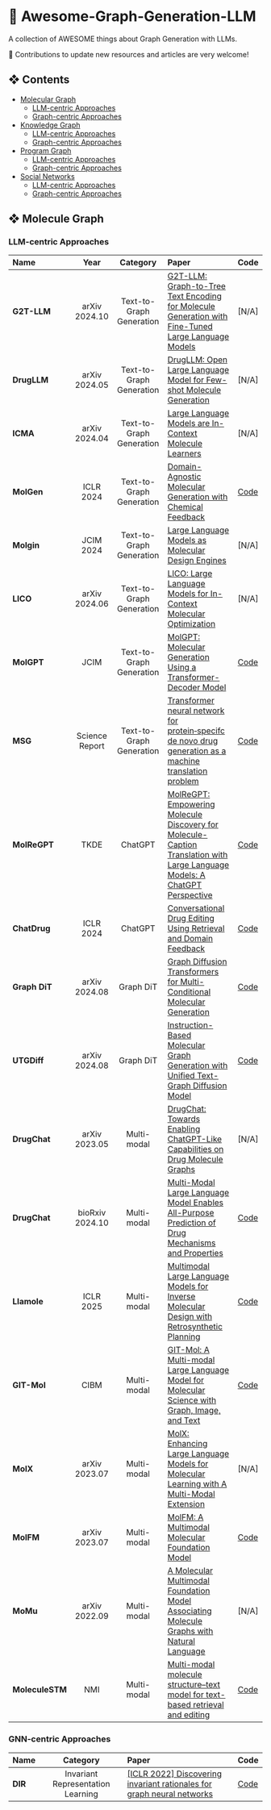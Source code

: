 # 🚀 Awesome-Graph-Generation-LLM
A collection of AWESOME things about Graph Generation with LLMs.

🤗 Contributions to update new resources and articles are very welcome!

## ❖ Contents 
- [Molecular Graph](#Molecular-Graph)
    - [LLM-centric Approaches](#Model-centric-Approaches)
    - [Graph-centric Approaches](#Graph-centric-Approaches)
- [Knowledge Graph](#Knowledge-Graph)
    - [LLM-centric Approaches](#Model-centric-Approaches-1)
    - [Graph-centric Approaches](#Graph-centric-Approaches-1)
- [Program Graph](#Knowledge-Graph)
    - [LLM-centric Approaches](#Model-centric-Approaches-2)
    - [Graph-centric Approaches](#Graph-centric-Approaches-2)
- [Social Networks](#Knowledge-Graph)
    - [LLM-centric Approaches](#Model-centric-Approaches-3)
    - [Graph-centric Approaches](#Graph-centric-Approaches-3)
 
## ❖ Molecule Graph

### LLM-centric Approaches
|Name|Year|Category|Paper|Code|
| :------------ |:---------------: |:---------------:| :---------------| :---------------| 
| **G2T-LLM** | arXiv 2024.10 | Text-to-Graph Generation  | [G2T-LLM: Graph-to-Tree Text Encoding for Molecule Generation with Fine-Tuned Large Language Models](https://arxiv.org/pdf/2410.02198) | [N/A] |
| **DrugLLM** | arXiv 2024.05 | Text-to-Graph Generation  | [DrugLLM: Open Large Language Model for Few-shot Molecule Generation](https://arxiv.org/pdf/2405.06690) | [N/A] |
| **ICMA** | arXiv 2024.04 | Text-to-Graph Generation  | [Large Language Models are In-Context Molecule Learners](https://arxiv.org/pdf/2403.04197) | [N/A] |
| **MolGen** | ICLR 2024 | Text-to-Graph Generation  | [Domain-Agnostic Molecular Generation with Chemical Feedback](https://openreview.net/pdf?id=9rPyHyjfwP) | [Code](https://github.com/zjunlp/MolGen) |
| **Molgin** | JCIM 2024 | Text-to-Graph Generation  | [Large Language Models as Molecular Design Engines](https://pubs.acs.org/doi/pdf/10.1021/acs.jcim.4c01396?casa_token=-3YNUoig924AAAAA:BBIgPG7N7qZrgsJprH4Xv_WRptbEUeP6eWpKpKshRCfG2wxMYiMjuXYEFnMAhDwqP5uDDT9RYC5NjZ515A) | [N/A] |
| **LICO** | arXiv 2024.06 | Text-to-Graph Generation  | [LICO: Large Language Models for In-Context Molecular Optimization](https://arxiv.org/pdf/2406.18851) | [N/A] |
| **MolGPT** | JCIM | Text-to-Graph Generation  | [MolGPT: Molecular Generation Using a Transformer-Decoder Model](https://pubs.acs.org/doi/10.1021/acs.jcim.1c00600) | [Code](https://github.com/devalab/molgpt) |
| **MSG** | Science Report | Text-to-Graph Generation  | [Transformer neural network for protein‑specifc de novo drug generation as a machine translation problem](https://www.nature.com/articles/s41598-020-79682-4.pdf) | [Code](https://github.com/dariagrechishnikova/molecule_structure_generation) |
| **MolReGPT** | TKDE | ChatGPT  | [MolReGPT: Empowering Molecule Discovery for Molecule-Caption Translation with Large Language Models: A ChatGPT Perspective](https://arxiv.org/pdf/2306.06615) | [Code](https://github.com/phenixace/MolReGPT?tab=readme-ov-file) |
| **ChatDrug** | ICLR 2024 | ChatGPT  | [Conversational Drug Editing Using Retrieval and Domain Feedback](https://openreview.net/pdf?id=yRrPfKyJQ2) | [Code](https://github.com/chao1224/ChatDrug) |
| **Graph DiT** | arXiv 2024.08 | Graph DiT  | [Graph Diffusion Transformers for Multi-Conditional Molecular Generation](https://openreview.net/pdf?id=cfrDLD1wfO) | [Code](https://github.com/liugangcode/Graph-DiT) |
| **UTGDiff** | arXiv 2024.08 | Graph DiT  | [Instruction-Based Molecular Graph Generation with Unified Text-Graph Diffusion Model](https://arxiv.org/pdf/2408.09896) | [Code](https://github.com/ran1812/UTGDiff) |
| **DrugChat** | arXiv 2023.05 | Multi-modal  | [DrugChat: Towards Enabling ChatGPT-Like Capabilities on Drug Molecule Graphs](https://arxiv.org/abs/2309.03907) | [N/A] |
| **DrugChat** | bioRxiv 2024.10 | Multi-modal  | [Multi-Modal Large Language Model Enables All-Purpose Prediction of Drug Mechanisms and Properties](https://www.biorxiv.org/content/10.1101/2024.09.29.615524v1.full.pdf) | [Code](https://github.com/youweiliang/drugchat) |
| **Llamole** | ICLR 2025 | Multi-modal  | [Multimodal Large Language Models for Inverse Molecular Design with Retrosynthetic Planning](https://openreview.net/pdf?id=rQ7fz9NO7f) | [Code](https://github.com/liugangcode/Llamole) |
| **GIT-Mol** | CIBM | Multi-modal  | [GIT-Mol: A Multi-modal Large Language Model for Molecular Science with Graph, Image, and Text](https://www.sciencedirect.com/science/article/pii/S0010482524001574?casa_token=1mNkF3-T30QAAAAA:yLOqN6SuJOKrfwYohhbbGnhUdFjw6Qy8f7_QFMWRsnghwRu4g7gDYhbP8jF-fwnZOqJQZlHGsqMp) | [Code](https://github.com/AI-HPC-Research-Team/GIT-Mol) |
| **MolX** | arXiv 2023.07 | Multi-modal  | [MolX: Enhancing Large Language Models for Molecular Learning with A Multi-Modal Extension](https://arxiv.org/abs/2406.06777) | [N/A] |
| **MolFM** | arXiv 2023.07 | Multi-modal  | [MolFM: A Multimodal Molecular Foundation Model](https://arxiv.org/pdf/2307.09484) | [Code](https://github.com/PharMolix/OpenBioMed) |
| **MoMu** | arXiv 2022.09 | Multi-modal  | [A Molecular Multimodal Foundation Model Associating Molecule Graphs with Natural Language](https://arxiv.org/pdf/2209.05481) | [N/A] |
| **MoleculeSTM** | NMI | Multi-modal  | [Multi-modal molecule structure–text model for text-based retrieval and editing](https://www.nature.com/articles/s42256-023-00759-6) | [Code](https://github.com/chao1224/MoleculeSTM) |




### GNN-centric Approaches
|Name|Category|Paper|Code|
| :------------ |:---------------:| :---------------| :---------------| 
| **DIR** | Invariant Representation Learning    | [[ICLR 2022] Discovering invariant rationales for graph neural networks](https://arxiv.org/pdf/2410.02198) | [Code](https://github.com/Wuyxin/DIR-GNN) |
